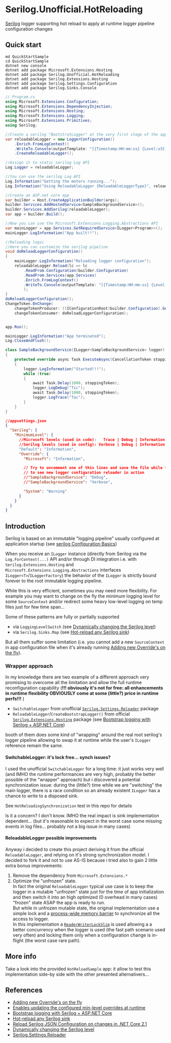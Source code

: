 # Serilog.Unofficial.HotReloading 

[Serilog](https://serilog.net/) logger supporting hot reload to apply at runtime logger pipeline configuration changes

## Quick start

```
md QuickStartSample
cd QuickStartSample
dotnet new console
dotnet add package Microsoft.Extensions.Hosting
dotnet add package Serilog.Unofficial.HotReloading
dotnet add package Serilog.Extensions.Hosting
dotnet add package Serilog.Settings.Configuration
dotnet add package Serilog.Sinks.Console
```

````cs filename="Program.cs"
// Program.cs
using Microsoft.Extensions.Configuration;
using Microsoft.Extensions.DependencyInjection;
using Microsoft.Extensions.Hosting;
using Microsoft.Extensions.Logging;
using Microsoft.Extensions.Primitives;
using Serilog;

//Create a serilog "BootstratLogger" at the very first stage of the application startup
var reloadableLogger = new LoggerConfiguration()
    .Enrich.FromLogContext()
    .WriteTo.Console(outputTemplate: "[{Timestamp:HH:mm:ss} {Level:u3}] BootstrapLogger->{Message:lj}{NewLine}{Exception}")
    .CreateReloadableLogger();

//Assign it to static serilog Log API
Log.Logger = reloadableLogger;

//You can use the serilog Log API
Log.Information("Getting the motors running...");
Log.Information("Using ReloadableLogger {ReloadableLoggerType}", reloadableLogger.GetType().FullName);

//Create an ASP.net core app
var builder = Host.CreateApplicationBuilder(args);
builder.Services.AddHostedService<SampleBackgroundService>();
builder.Services.AddSerilog(reloadableLogger);
var app = builder.Build();

//Now you can use the Microsoft.Extensions.Logging.Abstractions API
var mainLogger = app.Services.GetRequiredService<ILogger<Program>>();
mainLogger.LogInformation("App built!!");

//Reloading logic
//Here you can customize the serilog pipeline
void doReloadLoggerConfiguration()
{
    mainLogger.LogInformation("Reloading logger configuration");
    reloadableLogger.Reload(lc => lc
        .ReadFrom.Configuration(builder.Configuration)
        .ReadFrom.Services(app.Services)
        .Enrich.FromLogContext()
        .WriteTo.Console(outputTemplate: "[{Timestamp:HH:mm:ss} {Level:u3}] {SourceContext}->{Message:lj}{NewLine}{Exception}")
        );
}
doReloadLoggerConfiguration();
ChangeToken.OnChange(
    changeTokenProducer: ((IConfigurationRoot)builder.Configuration).GetReloadToken,
    changeTokenConsumer: doReloadLoggerConfiguration);


app.Run();

mainLogger.LogInformation("App terminated");
Log.CloseAndFlush();

class SampleBackgroundService(ILogger<SampleBackgroundService> logger) : BackgroundService
{
    protected override async Task ExecuteAsync(CancellationToken stoppingToken)
    {
        logger.LogInformation("Started!!!");
        while (true)
        {
            await Task.Delay(1000, stoppingToken);
            logger.LogDebug("Tic");
            await Task.Delay(1000, stoppingToken);
            logger.LogTrace("Tac");
        }
    }
}
````

````json filename="appsettings.json"
//appsettings.json
{
  "Serilog": {
    "MinimumLevel": {
      //Microsoft levels (used in code):   Trace | Debug | Information | Warning | Error | Critical | None
      //Serilog levels (used in config): Verbose | Debug | Information | Warning | Error | Fatal
      "Default": "Information",
      "Override": {
        "Microsoft": "Information",

        // Try to uncomment one of this lines and save the file while the program is running
        // to see new logger configuration reloader in action
        //"SampleBackgroundService": "Debug",
        //"SampleBackgroundService": "Verbose",

        "System": "Warning"
      }
    }
  }
}
````

## Introduction

Serilog is based on an immutable "logging pipeline" usually configured at application startup (see [serilog Configuration Basics](https://github.com/serilog/serilog/wiki/configuration-basics))

When you receive an `ILogger` instance (directly from Serilog via the `Log.ForContext(...)` API and/or through DI integration i.e. with `Serilog.Extensions.Hosting` and `Microsoft.Extensions.Logging.Abstractions` interfaces `ILogger<T>`/`ILoggerFactory`) the behavior of the `ILogger` is strictly bound forever to the root immutable logging pipeline.

While this is very efficient, sometimes you may need more flexibility. For example you may want to change on the fly the minimum logging level for some `SourceContext` and/or redirect some heavy low-level logging on temp files just for few time span...

Some of these patterns are fully or partially supported
 - via `LoggingLevelSwitch` (see [Dynamically changing the Serilog level](https://nblumhardt.com/2014/10/dynamically-changing-the-serilog-level/))
 - via `Serilog.Sinks.Map` (see [Hot-reload any Serilog sink](https://nblumhardt.com/2023/02/dynamically-reload-any-serilog-sink/))

But all them suffer some limitation (i.e. you cannot add a new `SourceContext` in app configuration file when it's already running [Adding new Override's on the fly](https://github.com/serilog/serilog-settings-configuration/issues/284#issuecomment-1289664499)).

### Wrapper approach

In my knowledge there are two example of a different approach very promising to overcome all the limitation and allow the full runtime reconfiguration capability (**!!! obviously it's not for free: all enhancements in runtime flexibility OBVIOUSLY come at some (little?) price in runtime perfs!!!** )

 - `SwitchableLogger` from unofficial [`Serilog.Settings.Reloader`](https://github.com/tagcode/serilog-settings-reloader) package 
 - `ReloadableLogger`/`CreateBootstrapLogger()` from official [`Serilog.Extensions.Hosting`](https://github.com/serilog/serilog-extensions-hosting) package (see [Bootstrap logging with Serilog + ASP.NET Core](https://nblumhardt.com/2020/10/bootstrap-logger/))

booth of them does some kind of "wrapping" around the real root serilog's logger pipeline allowing to swap it at runtime while the user's `ILogger` reference remain the same.

#### SwitchableLogger: it's lock free... synch issues?

I used the unofficial `SwitchableLogger` for a long time: it just works very well (and IMHO the runtime performances are very high, probably the better possible of the "wrapper" approach) but i discovered a potential synchronization issue: during the (little?) time while we are "switching" the main logger, there is a race condition so an already existent `ILogger` has a chance to write to a disposed sink.

See `HotReloadingSynchronization` test in this repo for details

Is it a concern? I don't know. IMHO the real impact is sink implementation dependent... (but it's reasonable to expect in the worst case some missing events in log files... probably not a big issue in many cases)

#### ReloadableLogger possible improvements

Anyway i decided to create this project deriving it from the official `ReloadableLogger`, and relying on it's strong synchronization model.
I decided to fork it and not to use AS-IS because i tried also to gain 2 little extra bonus improvements:
 
 1. Remove the dependency from `Microsoft.Extensions.*` 
 2. Optimize the "unfrozen" state.  
    In fact the original `ReloadableLogger` typical use case is to keep the logger in a mutable "unfrozen" state just for the time of app initialization and then switch it into an high optimized (0 overhead in many cases) "frozen" state ASAP the app is ready to run.  
    But while in unfrozen mutable state, the original implementation use a simple lock and a [process-wide memory barrier](https://learn.microsoft.com/en-us/dotnet/api/system.threading.interlocked.memorybarrierprocesswide?view=net-8.0) to synchronize all the access to logger.  
    In this implementation a [`ReaderWriterLockSlim`](https://learn.microsoft.com/en-us/dotnet/api/system.threading.readerwriterlockslim?view=net-8.0) is used allowing a a better concurrency when the logger is used (the fast path scenario used very often) and locking them only when a configuration change is in-flight (the worst case rare path).

## More info

Take a look into the provided `HotReloadSample` app: it allow to test this implementation side-by side with the other presented alternativers...

## References

 - [Adding new Override's on the fly](https://github.com/serilog/serilog-settings-configuration/issues/284)
 - [Enables updating the configured min-level overrides at runtime](https://github.com/serilog/serilog/pull/1764)
 - [Bootstrap logging with Serilog + ASP.NET Core](https://nblumhardt.com/2020/10/bootstrap-logger/)
 - [Hot-reload any Serilog sink](https://nblumhardt.com/2023/02/dynamically-reload-any-serilog-sink/)
 - [Reload Serilog JSON Configuration on changes in .NET Core 2.1](https://stackoverflow.com/questions/53449596/reload-serilog-json-configuration-on-changes-in-net-core-2-1)
 - [Dynamically changing the Serilog level](https://nblumhardt.com/2014/10/dynamically-changing-the-serilog-level/)
 - [Serilog.Settings.Reloader](https://github.com/tagcode/serilog-settings-reloader)
 

